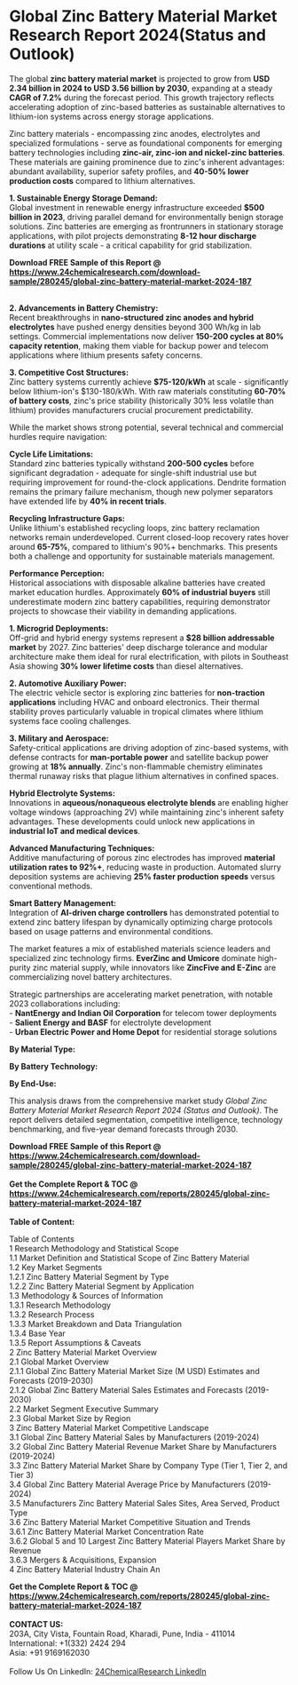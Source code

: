 <h1>Global Zinc Battery Material Market Research Report 2024(Status and Outlook)</h1><p>The global <strong>zinc battery material market</strong> is projected to grow from <strong>USD 2.34 billion in 2024 to USD 3.56 billion by 2030</strong>, expanding at a steady <strong>CAGR of 7.2%</strong> during the forecast period. This growth trajectory reflects accelerating adoption of zinc-based batteries as sustainable alternatives to lithium-ion systems across energy storage applications.</p><p>Zinc battery materials - encompassing zinc anodes, electrolytes and specialized formulations - serve as foundational components for emerging battery technologies including <strong>zinc-air, zinc-ion and nickel-zinc batteries</strong>. These materials are gaining prominence due to zinc's inherent advantages: abundant availability, superior safety profiles, and <strong>40-50% lower production costs</strong> compared to lithium alternatives.</p><p><strong>1. Sustainable Energy Storage Demand:</strong><br>
Global investment in renewable energy infrastructure exceeded <strong>$500 billion in 2023</strong>, driving parallel demand for environmentally benign storage solutions. Zinc batteries are emerging as frontrunners in stationary storage applications, with pilot projects demonstrating <strong>8-12 hour discharge durations</strong> at utility scale - a critical capability for grid stabilization.</p><div><b>Download FREE Sample of this Report @ 
            <a href="https://www.24chemicalresearch.com/download-sample/280245/global-zinc-battery-material-market-2024-187">
            https://www.24chemicalresearch.com/download-sample/280245/global-zinc-battery-material-market-2024-187</a></b></div><br><p><strong>2. Advancements in Battery Chemistry:</strong><br>
Recent breakthroughs in <strong>nano-structured zinc anodes and hybrid electrolytes</strong> have pushed energy densities beyond 300 Wh/kg in lab settings. Commercial implementations now deliver <strong>150-200 cycles at 80% capacity retention</strong>, making them viable for backup power and telecom applications where lithium presents safety concerns.</p><p><strong>3. Competitive Cost Structures:</strong><br>
Zinc battery systems currently achieve <strong>$75-120/kWh</strong> at scale - significantly below lithium-ion's $130-180/kWh. With raw materials constituting <strong>60-70% of battery costs</strong>, zinc's price stability (historically 30% less volatile than lithium) provides manufacturers crucial procurement predictability.</p><p>While the market shows strong potential, several technical and commercial hurdles require navigation:</p><p><strong>Cycle Life Limitations:</strong><br>
	Standard zinc batteries typically withstand <strong>200-500 cycles</strong> before significant degradation - adequate for single-shift industrial use but requiring improvement for round-the-clock applications. Dendrite formation remains the primary failure mechanism, though new polymer separators have extended life by <strong>40% in recent trials</strong>.</p><p><strong>Recycling Infrastructure Gaps:</strong><br>
	Unlike lithium's established recycling loops, zinc battery reclamation networks remain underdeveloped. Current closed-loop recovery rates hover around <strong>65-75%</strong>, compared to lithium's 90%+ benchmarks. This presents both a challenge and opportunity for sustainable materials management.</p><p><strong>Performance Perception:</strong><br>
	Historical associations with disposable alkaline batteries have created market education hurdles. Approximately <strong>60% of industrial buyers</strong> still underestimate modern zinc battery capabilities, requiring demonstrator projects to showcase their viability in demanding applications.</p><p><strong>1. Microgrid Deployments:</strong><br>
Off-grid and hybrid energy systems represent a <strong>$28 billion addressable market</strong> by 2027. Zinc batteries' deep discharge tolerance and modular architecture make them ideal for rural electrification, with pilots in Southeast Asia showing <strong>30% lower lifetime costs</strong> than diesel alternatives.</p><p><strong>2. Automotive Auxiliary Power:</strong><br>
The electric vehicle sector is exploring zinc batteries for <strong>non-traction applications</strong> including HVAC and onboard electronics. Their thermal stability proves particularly valuable in tropical climates where lithium systems face cooling challenges.</p><p><strong>3. Military and Aerospace:</strong><br>
Safety-critical applications are driving adoption of zinc-based systems, with defense contracts for <strong>man-portable power</strong> and satellite backup power growing at <strong>18% annually</strong>. Zinc's non-flammable chemistry eliminates thermal runaway risks that plague lithium alternatives in confined spaces.</p><p><strong>Hybrid Electrolyte Systems:</strong><br>
	Innovations in <strong>aqueous/nonaqueous electrolyte blends</strong> are enabling higher voltage windows (approaching 2V) while maintaining zinc's inherent safety advantages. These developments could unlock new applications in <strong>industrial IoT and medical devices</strong>.</p><p><strong>Advanced Manufacturing Techniques:</strong><br>
	Additive manufacturing of porous zinc electrodes has improved <strong>material utilization rates to 92%+</strong>, reducing waste in production. Automated slurry deposition systems are achieving <strong>25% faster production speeds</strong> versus conventional methods.</p><p><strong>Smart Battery Management:</strong><br>
	Integration of <strong>AI-driven charge controllers</strong> has demonstrated potential to extend zinc battery lifespan by dynamically optimizing charge protocols based on usage patterns and environmental conditions.</p><p>The market features a mix of established materials science leaders and specialized zinc technology firms. <strong>EverZinc and Umicore</strong> dominate high-purity zinc material supply, while innovators like <strong>ZincFive and E-Zinc</strong> are commercializing novel battery architectures.</p><p>Strategic partnerships are accelerating market penetration, with notable 2023 collaborations including:<br>
- <strong>NantEnergy and Indian Oil Corporation</strong> for telecom tower deployments<br>
- <strong>Salient Energy and BASF</strong> for electrolyte development<br>
- <strong>Urban Electric Power and Home Depot</strong> for residential storage solutions</p><p><strong>By Material Type:</strong></p><p><strong>By Battery Technology:</strong></p><p><strong>By End-Use:</strong></p><p>This analysis draws from the comprehensive market study <em>Global Zinc Battery Material Market Research Report 2024 (Status and Outlook)</em>. The report delivers detailed segmentation, competitive intelligence, technology benchmarking, and five-year demand forecasts through 2030.</p><div><b>Download FREE Sample of this Report @ 
            <a href="https://www.24chemicalresearch.com/download-sample/280245/global-zinc-battery-material-market-2024-187">
            https://www.24chemicalresearch.com/download-sample/280245/global-zinc-battery-material-market-2024-187</a></b></div><br><div><b>Get the Complete Report & TOC @ 
            <a href="https://www.24chemicalresearch.com/reports/280245/global-zinc-battery-material-market-2024-187">
            https://www.24chemicalresearch.com/reports/280245/global-zinc-battery-material-market-2024-187</a></b></div><br>
            <b>Table of Content:</b><p>Table of Contents<br />
 1 Research Methodology and Statistical Scope<br />
 1.1 Market Definition and Statistical Scope of Zinc Battery Material<br />
 1.2 Key Market Segments<br />
 1.2.1 Zinc Battery Material Segment by Type<br />
 1.2.2 Zinc Battery Material Segment by Application<br />
 1.3 Methodology & Sources of Information<br />
 1.3.1 Research Methodology<br />
 1.3.2 Research Process<br />
 1.3.3 Market Breakdown and Data Triangulation<br />
 1.3.4 Base Year<br />
 1.3.5 Report Assumptions & Caveats<br />
 2 Zinc Battery Material Market Overview<br />
 2.1 Global Market Overview<br />
 2.1.1 Global Zinc Battery Material Market Size (M USD) Estimates and Forecasts (2019-2030)<br />
 2.1.2 Global Zinc Battery Material Sales Estimates and Forecasts (2019-2030)<br />
 2.2 Market Segment Executive Summary<br />
 2.3 Global Market Size by Region<br />
 3 Zinc Battery Material Market Competitive Landscape<br />
 3.1 Global Zinc Battery Material Sales by Manufacturers (2019-2024)<br />
 3.2 Global Zinc Battery Material Revenue Market Share by Manufacturers (2019-2024)<br />
 3.3 Zinc Battery Material Market Share by Company Type (Tier 1, Tier 2, and Tier 3)<br />
 3.4 Global Zinc Battery Material Average Price by Manufacturers (2019-2024)<br />
 3.5 Manufacturers Zinc Battery Material Sales Sites, Area Served, Product Type<br />
 3.6 Zinc Battery Material Market Competitive Situation and Trends<br />
 3.6.1 Zinc Battery Material Market Concentration Rate<br />
 3.6.2 Global 5 and 10 Largest Zinc Battery Material Players Market Share by Revenue<br />
 3.6.3 Mergers & Acquisitions, Expansion<br />
 4 Zinc Battery Material Industry Chain An</p><div><b>Get the Complete Report & TOC @ 
            <a href="https://www.24chemicalresearch.com/reports/280245/global-zinc-battery-material-market-2024-187">
            https://www.24chemicalresearch.com/reports/280245/global-zinc-battery-material-market-2024-187</a></b></div><br><b>CONTACT US:</b><br>
            203A, City Vista, Fountain Road, Kharadi, Pune, India - 411014<br>
            International: +1(332) 2424 294<br>
            Asia: +91 9169162030 <br><br>
            Follow Us On LinkedIn: <a href="https://www.linkedin.com/company/24chemicalresearch/">24ChemicalResearch LinkedIn</a>